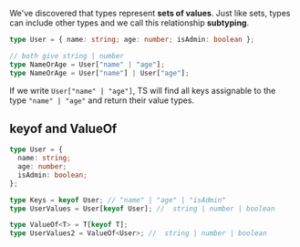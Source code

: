 We've discovered that types represent **sets of values**. Just like sets, types can include other types and we call this relationship **subtyping**.

```ts
type User = { name: string; age: number; isAdmin: boolean };

// both give string | number
type NameOrAge = User["name" | "age"];
type NameOrAge = User["name"] | User["age"];
```
If we write `User["name" | "age"]`, TS will find all keys assignable to the type `"name" | "age"` and return their value types.

## keyof and ValueOf
```ts
type User = {
  name: string;
  age: number;
  isAdmin: boolean;
};

type Keys = keyof User; // "name" | "age" | "isAdmin"
type UserValues = User[keyof User]; //  string | number | boolean

type ValueOf<T> = T[keyof T];
type UserValues2 = ValueOf<User>; //  string | number | boolean
```